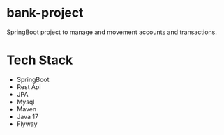 # bank-project
SpringBoot project to manage and movement accounts and transactions.

# Tech Stack
* SpringBoot
* Rest Api
* JPA
* Mysql
* Maven
* Java 17
* Flyway